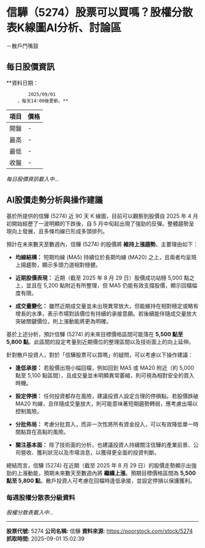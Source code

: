 # 信驊（5274）股票可以買嗎？股權分散表K線圖AI分析、討論區
－散戶鬥嘴鼓

## 每日股價資訊

**資料日期：
        
            2025/09/01
        ，每天14:00後更新。**

| 項目 | 價格 |
|------|------|
| 開盤 | - |
| 最高 | - |
| 最低 | - |
| 收盤 | - |

*每日股價資訊載入中...*

## AI股價走勢分析與操作建議

基於所提供的信驊 (5274) 近 90 天 K 線圖，目前可以觀察到股價自 2025 年 4 月初開始經歷了一波明顯的下跌後，自 5 月中旬起出現了強勁的反彈。整體趨勢呈現向上發展，且多條均線已形成多頭排列。

預計在未來數天至數週內，信驊 (5274) 的股價將 **維持上漲趨勢**。主要理由如下：

*   **均線結構：** 短期均線 (MA5) 持續位於長期均線 (MA20) 之上，且兩者均呈現上揚趨勢，顯示多頭力道相對穩健。

*   **近期股價表現：** 近期（截至 2025 年 8 月 29 日）股價成功站穩 5,000 點之上，並且在 5,200 點附近有所整理，但 MA5 仍能有效支撐股價，顯示回檔幅度有限。

*   **成交量變化：** 雖然近期成交量並未出現異常放大，但能維持在相對穩定或略有增長的水準，表示市場對該價位有持續的承接意願。若後續能伴隨成交量放大突破關鍵價位，則上漲動能將更為明確。

基於上述分析，預計信驊 (5274) 的未來目標價格區間可能落在 **5,500 點至 5,800 點**。此區間的設定考量到近期價位的整理區間以及技術面上的向上延伸。

針對散戶投資人，對於「信驊股票可以買嗎」的疑問，可以考慮以下操作建議：

*   **逢低承接：** 若股價出現小幅回檔，例如回到 MA5 或 MA20 附近（約 5,000 點至 5,100 點區間），且成交量並未明顯異常萎縮，則可視為相對安全的買入時機。

*   **設定停損：** 任何投資都存在風險，建議投資人設定合理的停損點。若股價跌破 MA20 均線，且伴隨成交量放大，則可能意味著短期趨勢轉弱，應考慮出場以控制風險。

*   **分批佈局：** 考慮分批買入，而非一次性將所有資金投入，可以有效降低單一時間點買在高點的風險。

*   **關注基本面：** 除了技術面的分析，也建議投資人持續關注信驊的產業前景、公司營收、獲利狀況以及市場消息，以獲得更全面的投資判斷。

總結而言，信驊 (5274) 在近期（截至 2025 年 8 月 29 日）的股價走勢顯示出強勁的上漲動能，預期未來數天至數週內將 **繼續上漲**。預期目標價格區間為 **5,500 點至 5,800 點**。散戶投資人可考慮在回檔時逢低承接，並設定停損以保護獲利。

### 每週股權分散表分級資料

*股權分散表載入中...*

---

**股票代號:** 5274
**公司名稱:** 信驊
**資料來源:** https://poorstock.com/stock/5274
**抓取時間:** 2025-09-01 15:02:39